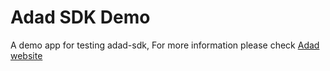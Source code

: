 # Adad SDK Demo
A demo app for testing adad-sdk, For more information please check [Adad website]( https://adad.ir)
